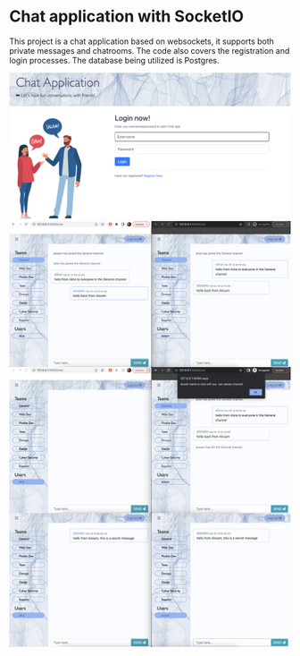 # Chat application with SocketIO

This project is a chat application based on websockets, it supports both private messages and chatrooms. The code also covers the registration and login processes. The database being utilized is Postgres.

<img align="right" src="./images/login.png" alt="Login page">

<img align="right" src="./images/chatrooms.png" alt="Chatrooms page">

<img align="right" src="./images/chatprivate.png" alt="Private chat page">

<img align="right" src="./images/chatprivate2.png" alt="Private chat page">

